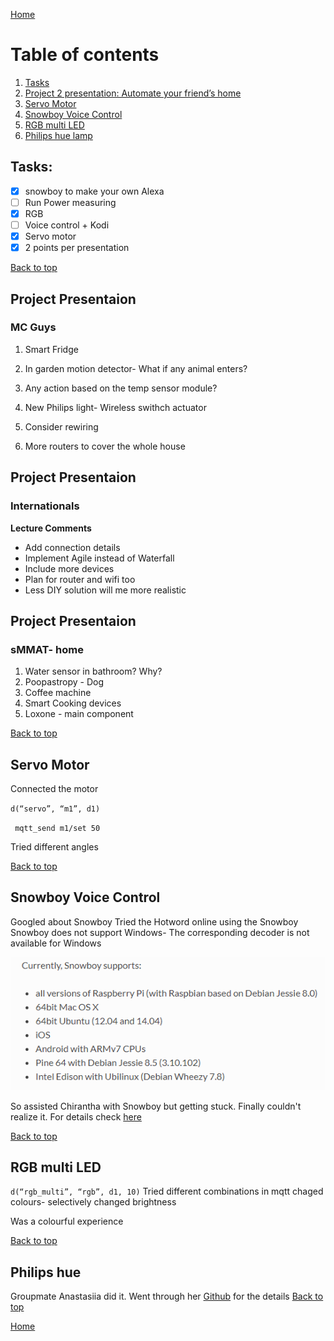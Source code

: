 [Home](https://github.com/AnastasiiaMishchenko/Internationals/blob/master/Rosemary%20Poovattil/Portfolio.md)

# Table of contents

1. [Tasks](#task)
2. [Project 2 presentation: Automate your friend’s home](#pro)
3. [Servo Motor](#motor)
4. [Snowboy Voice Control](#snow)
5. [RGB multi LED](#rgb)
6. [Philips hue lamp](#hue)

## Tasks: <a name="task"></a>
- [x] snowboy to make your own Alexa
- [ ] Run Power measuring
- [x] RGB
- [ ] Voice control + Kodi
- [x] Servo motor
- [x] 2 points per presentation

<a href="#top">Back to top</a>

## Project Presentaion<a name="pro"></a>
### MC Guys

1. Smart Fridge

2. In garden motion detector- What if any animal enters?

3. Any action based on the temp sensor module?

4. New Philips light- Wireless swithch actuator 

5. Consider rewiring

6. More routers to cover the whole house


## Project Presentaion
### Internationals

**Lecture Comments**
- Add connection details
- Implement Agile instead of Waterfall
- Include more devices
- Plan for router and wifi too
- Less DIY solution will me more realistic 


## Project Presentaion
### sMMAT- home
 1. Water sensor in bathroom? Why?
 2. Poopastropy - Dog 
 3. Coffee machine 
 4. Smart Cooking devices
 5. Loxone - main component
 
 <a href="#top">Back to top</a>
 
 
 ## Servo Motor<a name="motor"></a>

Connected the motor

``d(“servo”, “m1”, d1)``

`` mqtt_send m1/set 50``

Tried different angles

<a href="#top">Back to top</a>


## Snowboy Voice Control<a name="snow"></a>

Googled about Snowboy
Tried the Hotword online using the Snowboy
Snowboy does not support Windows- The corresponding decoder is not available for Windows

![alt text](https://github.com/AnastasiiaMishchenko/Internationals/blob/master/Rosemary%20Poovattil/Images/snow.png)

So assisted Chirantha with Snowboy but getting stuck. Finally couldn't realize it. For details check [here](https://github.com/AnastasiiaMishchenko/Internationals/blob/master/Chirantha%20Peramunage-_/IoT%20Lecture%20Logs/lecture6.md#install-snowboy) 

<a href="#top">Back to top</a>

## RGB multi LED <a name="rgb"></a>
``d(“rgb_multi”, “rgb”, d1, 10)``
Tried different combinations in mqtt
chaged colours- selectively
changed brightness

Was a colourful experience

<a href="#top">Back to top</a>

## Philips hue <a name="hue"></a>

Groupmate Anastasiia did it. Went through her [Github](https://github.com/AnastasiiaMishchenko/Internationals/blob/master/Anastasiia%20Mishchenko/Portfolio.md#q20-phillips-hue) for the details 
<a href="#top">Back to top</a>

[Home](https://github.com/AnastasiiaMishchenko/Internationals/blob/master/Rosemary%20Poovattil/Portfolio.md)

